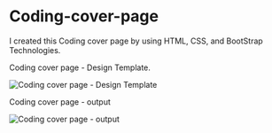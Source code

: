 # Coding-cover-page
I created this Coding cover page by using HTML, CSS, and BootStrap Technologies.

Coding cover page - Design Template.



![Coding cover page - Design Template](https://github.com/ra-ghava/Coding-cover-page/assets/146189602/9f19790d-ed28-4390-b3f5-dc935fe72a00)

Coding cover page - output 




![Coding cover page - output](https://github.com/ra-ghava/Coding-cover-page/assets/146189602/9aba5a4c-56a7-40e4-bac8-4aba6f82b965)
